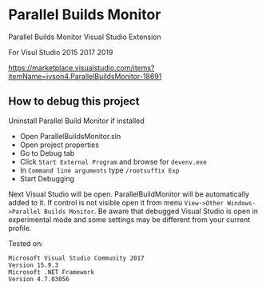 # Parallel Builds Monitor

Parallel Builds Monitor Visual Studio Extension

For Visul Studio 2015 2017 2019

https://marketplace.visualstudio.com/items?itemName=ivson4.ParallelBuildsMonitor-18691

## How to debug this project

Uninstall Parallel Build Monitor if installed

- Open ParallelBuildsMonitor.sln
- Open project properties
- Go to Debug tab
- Click `Start External Program` and browse for `devenv.exe`
- In `Command line arguments` type `/rootsuffix Exp`
- Start Debugging

Next Visual Studio will be open. ParallelBuildMonitor will be automatically added to it. If control is not visible open it from menu `View->Other Windows->Parallel Builds Monitor`. Be aware that debugged Visual Studio is open in experimental mode and some settings may be different from your current profile.

Tested on:
```
Microsoft Visual Studio Community 2017 
Version 15.9.3
Microsoft .NET Framework
Version 4.7.03056
```
